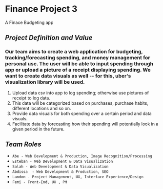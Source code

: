 # Finance Project 3
A Finace Budgeting app

## *__Project Definition and Value__*

### Our team aims to create a web application for budgeting, tracking/forecasting spending, and money management for personal use. The user will be able to input spending through app or upload a picture of a receipt displaying spending. We want to create data visuals as well -- for this, uber's visualization library will be used. 

1. Upload data csv into app to log spending; otherwise use pictures of receipt to log data. 
2. This data will be categorized based on purchases, purchase habits, different locations and so on. 
2. Provide data visuals for both spending over a certain period and data visuals. 
3. Facilitate data by forecasting how their spending will potentially look in a given period in the future.  

## *__Team Roles__*

* ```Abe - Web Development & Production, Image Recognition/Processing```
* ```Esteban - Web Development & Data Visualization```
* ```Salah - Web Development & Data Visualization```
* ```Abdissa  - Web Development & Production, SEO```
* ```Landon - Project Management, UX, Interface Experience/Design```
* ```Femi - Front-End, UX , PM```
